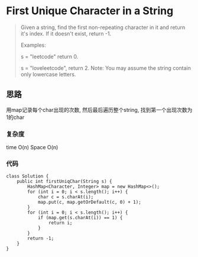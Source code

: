 # First Unique Character in a String
> Given a string, find the first non-repeating character in it and return it's index. If it doesn't exist, return -1.
> 
> Examples:
> 
> s = "leetcode"
> return 0.
> 
> s = "loveleetcode",
> return 2.
> Note: You may assume the string contain only lowercase letters.


## 思路
用map记录每个char出现的次数, 然后最后遍历整个string, 找到第一个出现次数为1的char
### 复杂度
time O(n) Space O(n)

### 代码
```
class Solution {
    public int firstUniqChar(String s) {
        HashMap<Character, Integer> map = new HashMap<>();
        for (int i = 0; i < s.length(); i++) {
            char c = s.charAt(i);
            map.put(c, map.getOrDefault(c, 0) + 1);
        }
        for (int i = 0; i < s.length(); i++) {
            if (map.get(s.charAt(i)) == 1) {
                return i;
            }
        }
        return -1;
    }
}
```